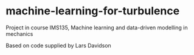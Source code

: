 # machine-learning-for-turbulence
Project in course IMS135, Machine learning and data-driven modelling in mechanics

Based on code supplied by Lars Davidson